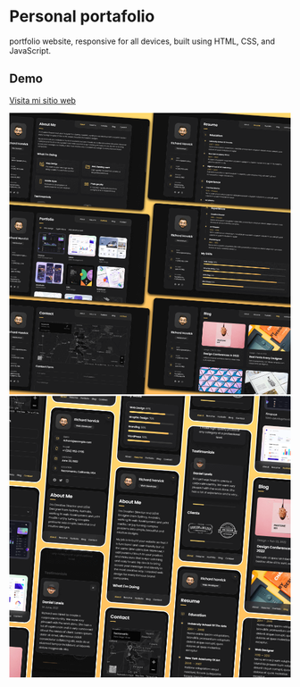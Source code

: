 # Personal portafolio
portfolio website, responsive for all devices, built using HTML, CSS, and JavaScript.

## Demo
[Visita mi sitio web](https://enzomenchise2525.github.io/portafolio_1/)

![vCard Desktop Demo](./website-demo-image/desktop.png "Desktop Demo")
![vCard Mobile Demo](./website-demo-image/mobile.png "Mobile Demo")

